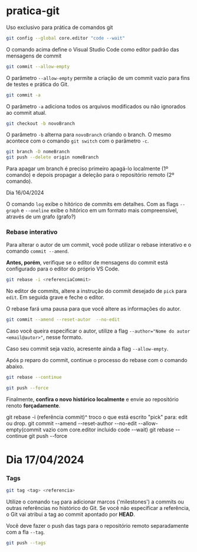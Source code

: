 # pratica-git
Uso exclusivo para prática de comandos git

~~~bash
git config --global core.editor "code --wait"
~~~

O comando acima define o Visual Studio Code como editor padrão das mensagens de commit

~~~bash
git commit --allow-empty
~~~

O parâmetro `--allow-empty` permite a criação de um commit vazio para fins de testes e prática do Git.

~~~bash
git commit -a 
~~~

O parâmetro `-a` adiciona todos os arquivos modificados ou não ignorados ao commit atual.

~~~bash
git checkout -b novoBranch
~~~

O parâmetro `-b` alterna  para `novoBranch` criando o branch. O mesmo acontece com o comando `git switch` com o parâmetro `-c`.

~~~bash
git branch -D nomeBranch
git push --delete origin nomeBranch
~~~

Para apagar um branch é preciso primeiro apagá-lo localmente (1º comando) e depois propagar a deleção para o repositório remoto (2º comando).

Dia 16/04/2024

O comando `log` exibe o hitórico de commits em detalhes. Com as flags `--graph` e `--oneline` exibe o hitórico em um formato mais compreensível, através de um grafo (grafo?)

### Rebase interativo

Para alterar o autor de um commit, você pode utilizar o rebase interativo e o comando `commit --amend`.

**Antes, porém**, verifique se o editor de mensagens do commit está configurado para o editor do próprio VS Code.

~~~bash
git rebase -i <referenciaCommit>
~~~

No editor de commits, altere a instrução do commit desejado de `pick` para `edit`. Em seguida grave e feche o editor.

O rebase fará uma pausa para que você altere as informações do autor.

~~~bash
git commit --amend --reset-autor  --no-edit
~~~

Caso você queira especificar o autor, utilize a flag `--author="Nome do autor <email@autor>"`, nesse formato.

Caso seu commit seja vazio, acresente ainda a flag `--allow-empty`.

Após p reparo do commit, continue o processo do rebase com o comando abaixo.

~~~bash
git rebase --continue
~~~

~~~bash
git push --force
~~~

Finalmente, **confira o novo histórico localmente** e envie ao repositório renoto **forçadamente**.


git rebase -i (referência commit)^
troco o que está escrito "pick" para: edit ou drop.
git commit --amend --reset-author --no-edit --allow-empty(commit vazio com core.editor incluido code --wait)
git rebase --continue
git push --force

# Dia 17/04/2024

### Tags

~~~bash
git tag <tag> <referencia>
~~~

Utilize o comando `tag` para adicionar marcos ('milestones') a commits ou outras referências no histórico do Git. Se você não especificar a referência, o Git vai atribui a tag ao commit apontado por **HEAD**.

Você deve fazer o push das tags para o repositório remoto separadamente com a fla `--tag`.

~~~bash
git push --tags
~~~
